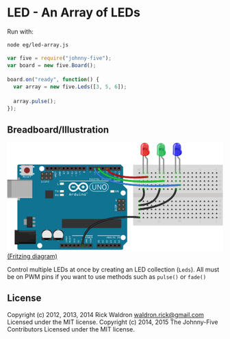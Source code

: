 <!--remove-start-->
# LED - An Array of LEDs

Run with:
```bash
node eg/led-array.js
```
<!--remove-end-->

```javascript
var five = require("johnny-five");
var board = new five.Board();

board.on("ready", function() {
  var array = new five.Leds([3, 5, 6]);

  array.pulse();
});


```


## Breadboard/Illustration


![docs/breadboard/led-array.png](breadboard/led-array.png)
[(Fritzing diagram)](breadboard/led-array.fzz)



Control multiple LEDs at once by creating an LED collection (`Leds`).
All must be on PWM pins if you want to use methods such
as `pulse()` or `fade()`



<!--remove-start-->
## License
Copyright (c) 2012, 2013, 2014 Rick Waldron <waldron.rick@gmail.com>
Licensed under the MIT license.
Copyright (c) 2014, 2015 The Johnny-Five Contributors
Licensed under the MIT license.
<!--remove-end-->
